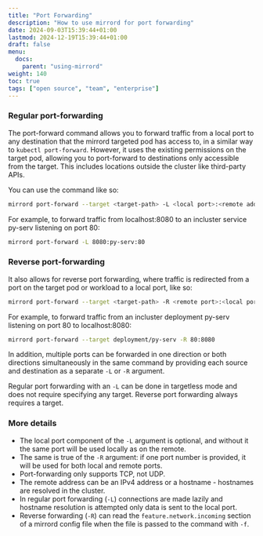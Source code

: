 ```yaml
---
title: "Port Forwarding"
description: "How to use mirrord for port forwarding"
date: 2024-09-03T15:39:44+01:00
lastmod: 2024-12-19T15:39:44+01:00
draft: false
menu:
  docs:
    parent: "using-mirrord"
weight: 140
toc: true
tags: ["open source", "team", "enterprise"]
---
```

### Regular port-forwarding

The port-forward command allows you to forward traffic from a local port to any
destination that the mirrord targeted pod has access to, in a similar way to
`kubectl port-forward`.
However, it uses the existing permissions on the target pod, allowing you to port-forward
to destinations only accessible from the target.
This includes locations outside the cluster like third-party APIs.

You can use the command like so:
```bash
mirrord port-forward --target <target-path> -L <local port>:<remote address>:<remote port>
```

For example, to forward traffic from localhost:8080 to an incluster service py-serv listening on port 80:
```bash
mirrord port-forward -L 8080:py-serv:80
```

### Reverse port-forwarding

It also allows for reverse port forwarding, where traffic is redirected from a port on the target pod or workload to a local port, like so:
```bash
mirrord port-forward --target <target-path> -R <remote port>:<local port>
```

For example, to forward traffic from an incluster deployment py-serv listening on port 80 to localhost:8080:
```bash
mirrord port-forward --target deployment/py-serv -R 80:8080
```

In addition, multiple ports can be forwarded in one direction or both directions simultaneously in the same command by providing each source and destination as a separate `-L` or `-R` argument.

Regular port forwarding with an `-L` can be done in targetless mode and does not require specifying any target. Reverse port forwarding always requires a target.

### More details

- The local port component of the `-L` argument is optional, and without it the same port will be used locally as on the remote.
- The same is true of the `-R` argument: if one port number is provided, it will be used for both local and remote ports.
- Port-forwarding only supports TCP, not UDP.
- The remote address can be an IPv4 address or a hostname - hostnames are resolved in the cluster.
- In regular port forwarding (`-L`) connections are made lazily and hostname resolution is attempted only data is sent to the local port.
- Reverse forwarding (`-R`) can read the `feature.network.incoming` section of a mirrord config file when the file is passed to the command with `-f`.

